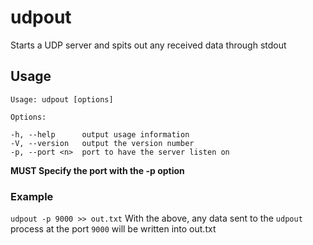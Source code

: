 # udpout
Starts a UDP server and spits out any received data through stdout

## Usage
    Usage: udpout [options]

    Options:

    -h, --help      output usage information
    -V, --version   output the version number
    -p, --port <n>  port to have the server listen on

**MUST Specify the port with the -p option**

### Example
`udpout -p 9000 >> out.txt`
With the above, any data sent to the `udpout` process at the port `9000` will be written into out.txt